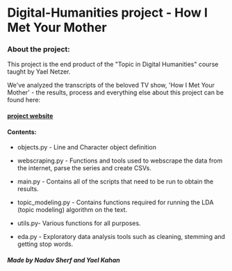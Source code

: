 # Digital-Humanities project - How I Met Your Mother

### About the project:

This project is the end product of the "Topic in Digital Humanities" course taught by Yael Netzer.

We've analyzed the transcripts of the beloved TV show, 'How I Met Your Mother' - the results, process and everything else about this project can be found here:

#### [project website](https://)

#### Contents:

* objects.py - Line and Character object definition

* webscraping.py - Functions and tools used to webscrape the data from the internet, parse the series and create CSVs.

* main.py - Contains all of the scripts that need to be run to obtain the results.

* topic_modeling.py - Contains functions required for running the LDA (topic modeling) algorithm on the text.

* utils.py- Various functions for all purposes.

* eda.py - Exploratory data analysis tools such as cleaning, stemming and getting stop words.


####  *Made by Nadav Sherf and Yael Kahan*
